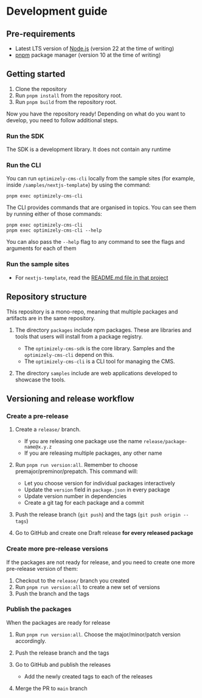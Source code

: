 # Development guide

## Pre-requirements

- Latest LTS version of [Node.js](https://nodejs.org/) (version 22 at the time of writing)
- [pnpm](https://pnpm.io) package manager (version 10 at the time of writing)

## Getting started

1. Clone the repository
2. Run `pnpm install` from the repository root.
3. Run `pnpm build` from the repository root.

Now you have the repository ready! Depending on what do you want to develop, you need to follow additional steps.

### Run the SDK

The SDK is a development library. It does not contain any runtime

### Run the CLI

You can run `optimizely-cms-cli` locally from the sample sites (for example, inside `/samples/nextjs-template`) by using the command:

```
pnpm exec optimizely-cms-cli
```

The CLI provides commands that are organised in topics. You can see them by running either of those commands:

```
pnpm exec optimizely-cms-cli
pnpm exec optimizely-cms-cli --help
```

You can also pass the `--help` flag to any command to see the flags and arguments for each of them

### Run the sample sites

- For `nextjs-template`, read the [README.md file in that project](./samples/nextjs-template/README.md)

## Repository structure

This repository is a mono-repo, meaning that multiple packages and artifacts are in the same repository.

1. The directory `packages` include npm packages. These are libraries and tools that users will install from a package registry.

   - The `optimizely-cms-sdk` is the core library. Samples and the `optimizely-cms-cli` depend on this.
   - The `optimizely-cms-cli` is a CLI tool for managing the CMS.

2. The directory `samples` include are web applications developed to showcase the tools.

## Versioning and release workflow

### Create a pre-release

1. Create a `release/` branch.

   - If you are releasing one package use the name `release/package-name@x.y.z`
   - If you are releasing multiple packages, any other name

2. Run `pnpm run version:all`. Remember to choose premajor/preminor/prepatch. This command will:

   - Let you choose version for individual packages interactively
   - Update the `version` field in `package.json` in every package
   - Update version number in dependencies
   - Create a git tag for each package and a commit

3. Push the release branch (`git push`) and the tags (`git push origin --tags`)
4. Go to GitHub and create one Draft release **for every released package**

### Create more pre-release versions

If the packages are not ready for release, and you need to create one more pre-release version of them:

1. Checkout to the `release/` branch you created
2. Run `pnpm run version:all` to create a new set of versions
3. Push the branch and the tags

### Publish the packages

When the packages are ready for release

1. Run `pnpm run version:all`. Choose the major/minor/patch version accordingly.
2. Push the release branch and the tags
3. Go to GitHub and publish the releases

   - Add the newly created tags to each of the releases

4. Merge the PR to `main` branch
